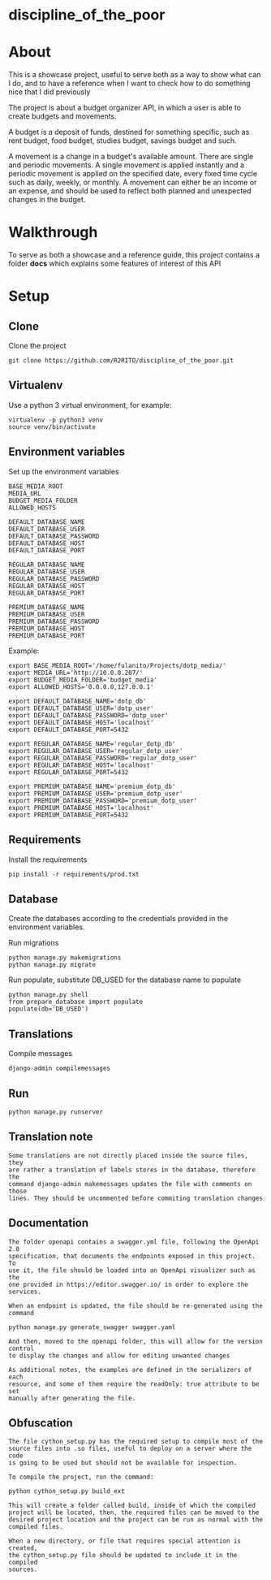 # discipline_of_the_poor

# About

This is a showcase project, useful to serve both as a way to show what can I
do, and to have a reference when I want to check how to do something nice that
I did previously

The project is about a budget organizer API, in which a user is able to create
budgets and movements.

A budget is a deposit of funds, destined for something specific, such as rent
budget, food budget, studies budget, savings budget and such.

A movement is a change in a budget's available amount. There are single and
periodic movements. A single movement is applied instantly and a periodic
movement is applied on the specified date, every fixed time cycle such as
daily, weekly, or monthly. A movement can either be an income or an expense,
and should be used to reflect both planned and unexpected changes in the
budget.

# Walkthrough

To serve as both a showcase and a reference guide, this project contains a
folder **docs** which explains some features of interest of this API

# Setup

## Clone
Clone the project

    git clone https://github.com/R2RITO/discipline_of_the_poor.git

## Virtualenv
Use a python 3 virtual environment, for example:

    virtualenv -p python3 venv
    source venv/bin/activate

## Environment variables
Set up the environment variables

    BASE_MEDIA_ROOT
    MEDIA_URL
    BUDGET_MEDIA_FOLDER
    ALLOWED_HOSTS
    
    DEFAULT_DATABASE_NAME
    DEFAULT_DATABASE_USER
    DEFAULT_DATABASE_PASSWORD
    DEFAULT_DATABASE_HOST
    DEFAULT_DATABASE_PORT
    
    REGULAR_DATABASE_NAME
    REGULAR_DATABASE_USER
    REGULAR_DATABASE_PASSWORD
    REGULAR_DATABASE_HOST
    REGULAR_DATABASE_PORT
    
    PREMIUM_DATABASE_NAME
    PREMIUM_DATABASE_USER
    PREMIUM_DATABASE_PASSWORD
    PREMIUM_DATABASE_HOST
    PREMIUM_DATABASE_PORT
    
    
Example:

    export BASE_MEDIA_ROOT='/home/fulanito/Projects/dotp_media/'
    export MEDIA_URL='http://10.0.0.207/'
    export BUDGET_MEDIA_FOLDER='budget_media'
    export ALLOWED_HOSTS='0.0.0.0,127.0.0.1'
    
    export DEFAULT_DATABASE_NAME='dotp_db'
    export DEFAULT_DATABASE_USER='dotp_user'
    export DEFAULT_DATABASE_PASSWORD='dotp_user'
    export DEFAULT_DATABASE_HOST='localhost'
    export DEFAULT_DATABASE_PORT=5432
    
    export REGULAR_DATABASE_NAME='regular_dotp_db'
    export REGULAR_DATABASE_USER='regular_dotp_user'
    export REGULAR_DATABASE_PASSWORD='regular_dotp_user'
    export REGULAR_DATABASE_HOST='localhost'
    export REGULAR_DATABASE_PORT=5432
    
    export PREMIUM_DATABASE_NAME='premium_dotp_db'
    export PREMIUM_DATABASE_USER='premium_dotp_user'
    export PREMIUM_DATABASE_PASSWORD='premium_dotp_user'
    export PREMIUM_DATABASE_HOST='localhost'
    export PREMIUM_DATABASE_PORT=5432

## Requirements
Install the requirements

    pip install -r requirements/prod.txt

## Database
Create the databases according to the credentials provided in the environment
variables.

Run migrations

    python manage.py makemigrations
    python manage.py migrate
    
Run populate, substitute DB_USED for the database name to populate

    python manage.py shell
    from prepare_database import populate
    populate(db='DB_USED')

## Translations
Compile messages

    django-admin compilemessages

## Run 

    python manage.py runserver

## Translation note

    Some translations are not directly placed inside the source files, they
    are rather a translation of labels stores in the database, therefore the
    command django-admin makemessages updates the file with comments on those
    lines. They should be uncommented before commiting translation changes

## Documentation

    The folder openapi contains a swagger.yml file, following the OpenApi 2.0
    specification, that documents the endpoints exposed in this project. To
    use it, the file should be loaded into an OpenApi visualizer such as the
    one provided in https://editor.swagger.io/ in order to explore the
    services.
    
    When an endpoint is updated, the file should be re-generated using the
    command
    
    python manage.py generate_swagger swagger.yaml
    
    And then, moved to the openapi folder, this will allow for the version control
    to display the changes and allow for editing unwanted changes
    
    As additional notes, the examples are defined in the serializers of each
    resource, and some of them require the readOnly: true attribute to be set
    manually after generating the file.
    
## Obfuscation

    The file cython_setup.py has the required setup to compile most of the
    source files into .so files, useful to deploy on a server where the code
    is going to be used but should not be available for inspection.
    
    To compile the project, run the command:
    
    python cython_setup.py build_ext
    
    This will create a folder called build, inside of which the compiled
    project will be located, then, the required files can be moved to the
    desired project location and the project can be run as normal with the
    compiled files.
    
    When a new directory, or file that requires special attention is created,
    the cython_setup.py file should be updated to include it in the compiled
    sources.